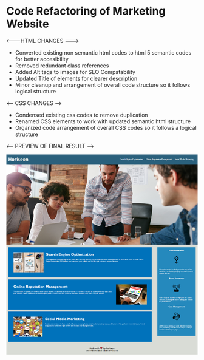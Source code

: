 <h1>Code Refactoring of Marketing Website</h1>
<p></p>

<---HTML CHANGES --->
- Converted existing non semantic html codes to html 5 semantic codes for better accesibility
- Removed redundant class references 
- Added Alt tags to images for SEO Compatability
- Updated Title of elements for clearer description
- Minor cleanup and arrangement of overall code structure so it follows logical structure

<-- CSS CHANGES -->
- Condensed existing css codes to remove duplication
- Renamed CSS elements to work with updated semantic html structure
- Organized code arrangement of overall CSS codes so it follows a logical structure
</p>

<-- PREVIEW OF FINAL RESULT -->
<p>
<img src="./assets/images/Screenshot 2020-10-03 16.48.12.png"></p>